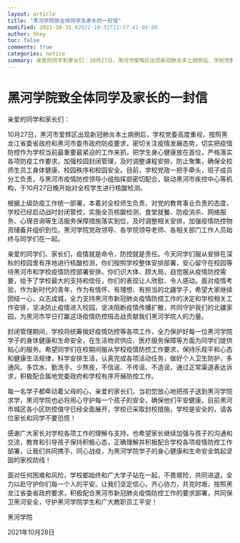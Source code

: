 ```yaml
---
layout: article
title: "黑河学院致全体同学及家长的一封信"
modified: 2021-10-31 #2021-10-31T11:57:41-04:00
author: hhxy
toc: false
comments: true
categories: notice
summary: 亲爱的同学和家长们：10月27日，黑河市爱辉区出现新冠肺炎本土病例后，学校党委高度重视...
---
```


# 黑河学院致全体同学及家长的一封信

亲爱的同学和家长们：

10月27日，黑河市爱辉区出现新冠肺炎本土病例后，学校党委高度重视，按照黑龙江省委省政府和黑河市委市政府防疫要求，密切关注疫情发展态势，切实把疫情防控作为学校当前最重要最紧迫的工作来抓，把学生身心健康放在首位，严格落实各项防疫工作要求，加强校园封闭管理，及时调整课程安排，防止聚集，确保全校师生员工身体健康、校园秩序和校园安全。目前，学校党政一把手牵头，班子成员分工负责，与黑河市疫情防控领导小组指挥部密切配合，联动黑河市疾控中心等机构，于10月27日晚开始对全校学生进行核酸检测。

根据上级防疫工作统一部署，本着对全校师生负责、对党的教育事业负责的态度，学校已经启动战时封闭管控，实施全员核酸检测，食堂就餐、防疫消杀、网络服务、心理咨询等生活服务保障措施落实到位，及时调整相关安排，加强疫情防控物资储备并组织到位。黑河学院党政领导、各学院领导老师、各相关部门工作人员始终与同学们在一起。

亲爱的同学们、家长们，疫情就是命令，防控就是责任。今天同学们服从安排在深秋的校园里有序地进行核酸检测，你们按照学校整体安排部署，安心留守在校园等待黑河市和学校疫情防控部署安排。你们识大体、顾大局，自觉服从疫情防控需要，给予了学校最大的支持和信任，你们的表现让人欣慰、令人感动。面对疫情考验，作为新时代的青年，作为有情怀、有理想、有担当的北疆学子，希望大家继续团结一心，众志成城，全力支持黑河市新冠肺炎疫情防控工作的决定和学校相关工作安排，坚决防止疫情进入校园，坚决阻断疫情传播扩散，共同守护我们的北疆家园，为黑河市早日打赢这场疫情防控阻击战贡献我们黑河学院人的力量。

封闭管理期间，学校将统筹做好疫情防控等各项工作，全力保护好每一位黑河学院学子的身体健康和生命安全，在生活物资供应、医疗服务保障等方面为同学们提供贴心的服务。希望同学们在校期间服从学校疫情防控工作要求，保持乐观平和心态和健康生活规律，科学安排生活，认真完成各项活动任务，做好个人卫生防护，多通风、多饮水、勤洗手、少熬夜，不信谣、不传谣、不造谣，通过正常渠道表达诉求，积极配合属地党委政府和学校有序开展防控工作。

每一名学子都牵动着父母的心，亲爱的家长们，当初您放心地把孩子送到黑河学院求学，黑河学院也必将用心守护每一个孩子的安全，确保他们平安健康。目前黑河市城区各小区防控值守已经全面展开，学校已采取封校措施，学校是安全的，请各位家长和同学不要恐慌！

感谢广大家长对学校各项工作的理解与支持，也希望家长继续加强与孩子的沟通和交流，教育和引导孩子保持积极心态，正确理解并积极配合学校各项疫情防控工作部署，让我们共同携手，同心战疫，为黑河学院学子的身心健康和生命安全筑起坚固的家校防线！

面对任何困难和风险，学校都始终和广大学子站在一起，不畏艰险，共同进退，全力以赴守护你们每一个人的平安。让我们坚定信心，齐心协力，共克时艰，按照黑龙江省委省政府要求，积极配合黑河市新冠肺炎疫情防控工作的要求部署，共同保卫黑河安全，守护黑河学院学生和广大教职员工平安！

黑河学院

2021年10月28日
